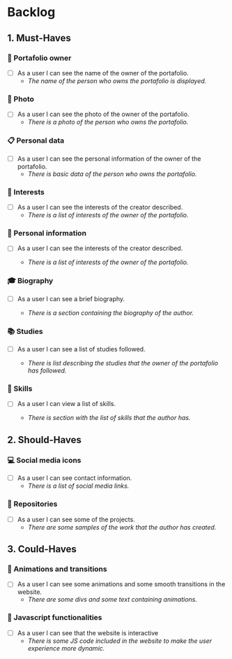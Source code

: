 # Backlog

## 1. Must-Haves

### :closed_book: Portafolio owner

- [ ] As a user I can see the name of the owner of the portafolio.
  - _The name of the person who owns the portafolio is displayed._

### :newspaper: Photo

- [ ] As a user I can see the photo of the owner of the portafolio.
  - _There is a photo of the person who owns the portafolio._

### :clipboard: Personal data

- [ ] As a user I can see the personal information of the owner of the
      portafolio.
  - _There is basic data of the person who owns the portafolio._

### :musical_keyboard: Interests

- [ ] As a user I can see the interests of the creator described.
  - _There is a list of interests of the owner of the portafolio._

### :file_folder: Personal information

- [ ] As a user I can see the interests of the creator described.

  - _There is a list of interests of the owner of the portafolio._

### :mortar_board: Biography

- [ ] As a user I can see a brief biography.

  - _There is a section containing the biography of the author._

### :books: Studies

- [ ] As a user I can see a list of studies followed.

  - _There is list describing the studies that the owner of the portafolio has
    followed._

### :art: Skills

- [ ] As a user I can view a list of skills.

  - _There is section with the list of skills that the author has._

## 2. Should-Haves

### :computer: Social media icons

- [ ] As a user I can see contact information.
  - _There is a list of social media links._

### :scroll: Repositories

- [ ] As a user I can see some of the projects.
  - _There are some samples of the work that the author has created._

## 3. Could-Haves

### :confetti_ball: Animations and transitions

- [ ] As a user I can see some animations and some smooth transitions in the
      website.
  - _There are some divs and some text containing animations._

### :balloon: Javascript functionalities

- [ ] As a user I can see that the website is interactive
  - _There is some JS code included in the website to make the user experience
    more dynamic._
